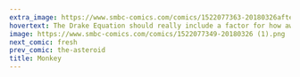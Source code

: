 ```yaml
---
extra_image: https://www.smbc-comics.com/comics/1522077363-20180326after.png
hovertext: The Drake Equation should really include a factor for how awful we are.
image: https://www.smbc-comics.com/comics/1522077349-20180326 (1).png
next_comic: fresh
prev_comic: the-asteroid
title: Monkey
---
```


